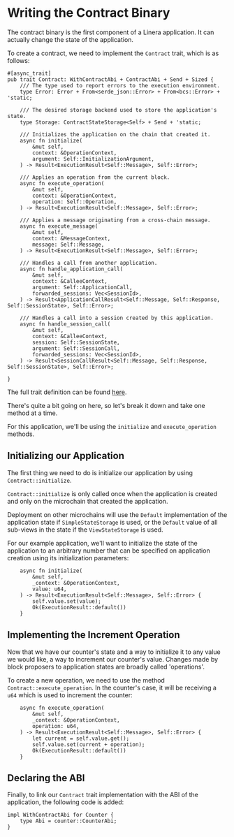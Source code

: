 # Writing the Contract Binary

The contract binary is the first component of a Linera application. It can
actually change the state of the application.

To create a contract, we need to implement the `Contract` trait, which is as
follows:

```rust,ignore
#[async_trait]
pub trait Contract: WithContractAbi + ContractAbi + Send + Sized {
    /// The type used to report errors to the execution environment.
    type Error: Error + From<serde_json::Error> + From<bcs::Error> + 'static;

    /// The desired storage backend used to store the application's state.
    type Storage: ContractStateStorage<Self> + Send + 'static;

    /// Initializes the application on the chain that created it.
    async fn initialize(
        &mut self,
        context: &OperationContext,
        argument: Self::InitializationArgument,
    ) -> Result<ExecutionResult<Self::Message>, Self::Error>;

    /// Applies an operation from the current block.
    async fn execute_operation(
        &mut self,
        context: &OperationContext,
        operation: Self::Operation,
    ) -> Result<ExecutionResult<Self::Message>, Self::Error>;

    /// Applies a message originating from a cross-chain message.
    async fn execute_message(
        &mut self,
        context: &MessageContext,
        message: Self::Message,
    ) -> Result<ExecutionResult<Self::Message>, Self::Error>;

    /// Handles a call from another application.
    async fn handle_application_call(
        &mut self,
        context: &CalleeContext,
        argument: Self::ApplicationCall,
        forwarded_sessions: Vec<SessionId>,
    ) -> Result<ApplicationCallResult<Self::Message, Self::Response, Self::SessionState>, Self::Error>;

    /// Handles a call into a session created by this application.
    async fn handle_session_call(
        &mut self,
        context: &CalleeContext,
        session: Self::SessionState,
        argument: Self::SessionCall,
        forwarded_sessions: Vec<SessionId>,
    ) -> Result<SessionCallResult<Self::Message, Self::Response, Self::SessionState>, Self::Error>;

}
```

The full trait definition can be found
[here](https://github.com/linera-io/linera-protocol/blob/main/linera-sdk/src/lib.rs).

There's quite a bit going on here, so let's break it down and take one method at
a time.

For this application, we'll be using the `initialize` and `execute_operation`
methods.

## Initializing our Application

The first thing we need to do is initialize our application by using
`Contract::initialize`.

`Contract::initialize` is only called once when the application is created and
only on the microchain that created the application.

Deployment on other microchains will use the `Default` implementation of the
application state if `SimpleStateStorage` is used, or the `Default` value of all
sub-views in the state if the `ViewStateStorage` is used.

For our example application, we'll want to initialize the state of the
application to an arbitrary number that can be specified on application creation
using its initialization parameters:

```rust,ignore
    async fn initialize(
        &mut self,
        _context: &OperationContext,
        value: u64,
    ) -> Result<ExecutionResult<Self::Message>, Self::Error> {
        self.value.set(value);
        Ok(ExecutionResult::default())
    }
```

## Implementing the Increment Operation

Now that we have our counter's state and a way to initialize it to any value we
would like, a way to increment our counter's value. Changes made by block
proposers to application states are broadly called 'operations'.

To create a new operation, we need to use the method
`Contract::execute_operation`. In the counter's case, it will be receiving a
`u64` which is used to increment the counter:

```rust,ignore
    async fn execute_operation(
        &mut self,
        _context: &OperationContext,
        operation: u64,
    ) -> Result<ExecutionResult<Self::Message>, Self::Error> {
        let current = self.value.get();
        self.value.set(current + operation);
        Ok(ExecutionResult::default())
    }
```

## Declaring the ABI

Finally, to link our `Contract` trait implementation with the ABI of the
application, the following code is added:

```rust,ignore
impl WithContractAbi for Counter {
    type Abi = counter::CounterAbi;
}
```
